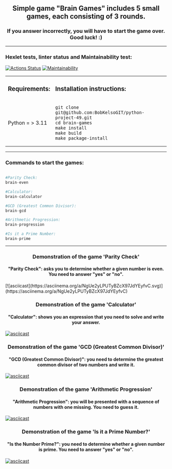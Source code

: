 <h2 align="center">Simple game "Brain Games" includes 5 small games, each consisting of 3 rounds.</h2>
<h3 align="center">If you answer incorrectly, you will have to start the game over. Good luck! :)</h3>
<hr>


### Hexlet tests, linter status and Maintainability test:
[![Actions Status](https://github.com/BobKelsoGIT/python-project-49/actions/workflows/hexlet-check.yml/badge.svg)](https://github.com/BobKelsoGIT/python-project-49/actions) [![Maintainability](https://api.codeclimate.com/v1/badges/d05f011db4d749862e50/maintainability)](https://codeclimate.com/github/BobKelsoGIT/python-project-49/maintainability)




<table>
   <tr> 
    <td><h3>Requirements:</h3></td><td><h3>Installation instructions:</h3></td>
   </tr>
    <tr>
        <td> Python = > 3.11
            </td>
        <td>

    git clone git@github.com:BobKelsoGIT/python-project-49.git
    cd brain-games
    make install
    make build
    make package-install
</td>
</tr>
  </table>

<hr>

<h3 align="left">Commands to start the games:</h3>

```Python

#Parity Check:
brain-even

#Calculator:
brain-calculator

#GCD (Greatest Common Divisor):
brain-gcd

#Arithmetic Progression:
brain-progression

#Is it a Prime Number:  
brain-prime
```

<hr>

<h3 align="center">Demonstration of the game 'Parity Check'</h3>

<h4 align="center">"Parity Check": asks you to determine whether a given number is even. You need to answer "yes" or "no".</h4>
[![asciicast](https://asciinema.org/a/NgUe2yLPUTyBZcX97JdYEyfvC.svg)](https://asciinema.org/a/NgUe2yLPUTyBZcX97JdYEyfvC)

<h3 align="center">Demonstration of the game 'Calculator'</h3>

<h4 align="center">"Calculator": shows you an expression that you need to solve and write your answer.</h4>

[![asciicast](https://asciinema.org/a/yZSAweStwTKt7D9b3wYlQLkhX.svg)](https://asciinema.org/a/yZSAweStwTKt7D9b3wYlQLkhX)

<h3 align="center">Demonstration of the game 'GCD (Greatest Common Divisor)'</h3>

<h4 align="center">"GCD (Greatest Common Divisor)": you need to determine the greatest common divisor of two numbers and write it.</h4>

[![asciicast](https://asciinema.org/a/mJC6tvHLQTRGVmSRWjAtBEEaG.svg)](https://asciinema.org/a/mJC6tvHLQTRGVmSRWjAtBEEaG)

<h3 align="center">Demonstration of the game 'Arithmetic Progression'</h3>

<h4 align="center">"Arithmetic Progression": you will be presented with a sequence of numbers with one missing. You need to guess it.</h4>

[![asciicast](https://asciinema.org/a/rVPt585bppfWHazwlkcNnnuiG.svg)](https://asciinema.org/a/rVPt585bppfWHazwlkcNnnuiG)

<h3 align="center">Demonstration of the game 'Is it a Prime Number?'</h3>

<h4 align="center">"Is the Number Prime?": you need to determine whether a given number is prime. You need to answer "yes" or "no".</h4>

[![asciicast](https://asciinema.org/a/HH2NZe458WjoqgdtAQAWp7bOS.svg)](https://asciinema.org/a/HH2NZe458WjoqgdtAQAWp7bOS)

